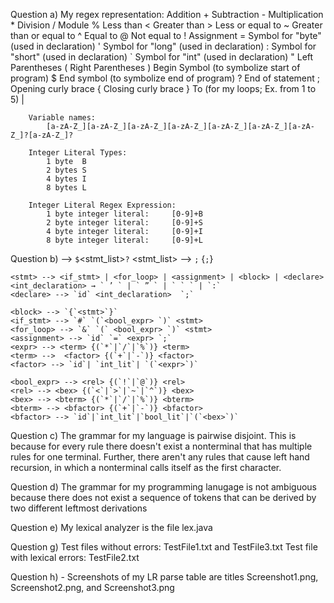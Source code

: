 Question a)
    My regex representation:
        Addition                                        +
        Subtraction                                     -
        Multiplication                                  *
        Division                                        /
        Module                                          %
        Less than                                       <
        Greater than                                    >
        Less or equal to                                ~
        Greater than or equal to                        ^
        Equal to                                        @
        Not equal to                                    !
        Assignment                                      =
        Symbol for "byte" (used in declaration)         ' 
        Symbol for "long" (used in declaration)         :
        Symbol for "short" (used in declaration)        `
        Symbol for "int" (used in declaration)          "
        Left Parentheses                                (
        Right Parentheses                               )
        Begin Symbol (to symbolize start of program)    $
        End symbol (to symbolize end of program)        ?
        End of statement                                ;
        Opening curly brace                             {
        Closing curly brace                             }
        To (for my loops; Ex. from 1 to 5)              |

        Variable names:
            [a-zA-Z_][a-zA-Z_][a-zA-Z_][a-zA-Z_][a-zA-Z_][a-zA-Z_][a-zA-Z_]?[a-zA-Z_]?

        Integer Literal Types:
            1 byte  B
            2 bytes S
            4 bytes I
            8 bytes L

        Integer Literal Regex Expression:
            1 byte integer literal:     [0-9]+B
            2 byte integer literal:     [0-9]+S
            4 byte integer literal:     [0-9]+I
            8 byte integer literal:     [0-9]+L

Question b)
    <program> --> `$`<stmt_list>`?`
    <stmt_list> --> <stmt> `;` {<stmt>`;`}

    <stmt> --> <if_stmt> | <for_loop> | <assignment> | <block> | <declare>
    <int_declaration> → ` ’ ` | ` ” ` | ` ` ` | `:`
    <declare> --> `id` <int_declaration>  `;`

    <block> --> `{`<stmt>`}`
    <if_stmt> --> `#` `(`<bool_expr> `)` <stmt> 
    <for_loop> --> `&` `(` <bool_expr> `)` <stmt>
    <assignment> --> `id` `=` <expr> `;`
    <expr> --> <term> {(`*`|`/`|`%`)} <term> 
    <term> -->  <factor> {(`+`|`-`)} <factor> 
    <factor> --> `id`| `int_lit`| `(`<expr>`)`

    <bool_expr> --> <rel> {(`!`|`@`)} <rel>
    <rel> --> <bex> {(`<`|`>`|`~`|`^`)} <bex>
    <bex> --> <bterm> {(`*`|`/`|`%`)} <bterm>
    <bterm> --> <bfactor> {(`+`|`-`)} <bfactor>
    <bfactor> --> `id`|`int_lit`|`bool_lit`|`(`<bex>`)`

Question c)
    The grammar for my language is pairwise disjoint. This is because for every rule there doesn't exist a nonterminal that has multiple rules for one terminal. Further, there aren't any rules that cause left hand recursion, in which a nonterminal calls itself as the first character.

Question d)
    The grammar for my programming lanugage is not ambiguous because there does not exist a sequence of tokens that can be derived by two different leftmost derivations

Question e)
    My lexical analyzer is the file lex.java
    
Question g)
    Test files without errors: TestFile1.txt and TestFile3.txt
    Test file with lexical errors: TestFile2.txt

Question h)
    - Screenshots of my LR parse table are titles Screenshot1.png, Screenshot2.png, and Screenshot3.png
